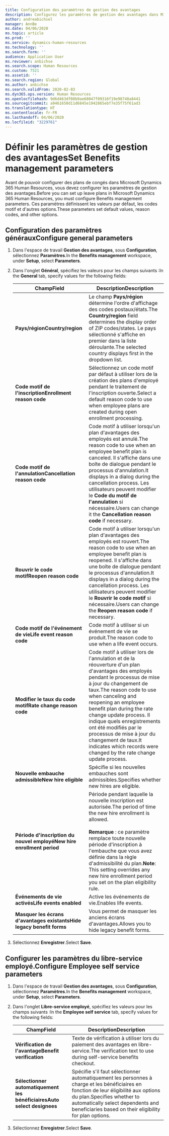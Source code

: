 ```yaml
---
title: Configuration des paramètres de gestion des avantages
description: Configurez les paramètres de gestion des avantages dans Microsoft Dynamics 365 Human Resources.
author: andreabichsel
manager: AnnBe
ms.date: 04/06/2020
ms.topic: article
ms.prod: ''
ms.service: dynamics-human-resources
ms.technology: ''
ms.search.form: ''
audience: Application User
ms.reviewer: anbichse
ms.search.scope: Human Resources
ms.custom: 7521
ms.assetid: ''
ms.search.region: Global
ms.author: anbichse
ms.search.validFrom: 2020-02-03
ms.dyn365.ops.version: Human Resources
ms.openlocfilehash: 9d6d463df08b9ae68047f09316f19e98740a8441
ms.sourcegitcommit: a9461650d11d6845e1942865ebf7e35f75f61ad3
ms.translationtype: HT
ms.contentlocale: fr-FR
ms.lasthandoff: 04/06/2020
ms.locfileid: "3229761"
---
```

# <a name="set-benefits-management-parameters"></a><span data-ttu-id="91222-103">Définir les paramètres de gestion des avantages</span><span class="sxs-lookup"><span data-stu-id="91222-103">Set Benefits management parameters</span></span>

<span data-ttu-id="91222-104">Avant de pouvoir configurer des plans de congés dans Microsoft Dynamics 365 Human Resources, vous devez configurer les paramètres de gestion des avantages.</span><span class="sxs-lookup"><span data-stu-id="91222-104">Before you can set up leave plans in Microsoft Dynamics 365 Human Resources, you must configure Benefits management parameters.</span></span> <span data-ttu-id="91222-105">Ces paramètres définissent les valeurs par défaut, les codes motif et d'autres options.</span><span class="sxs-lookup"><span data-stu-id="91222-105">These parameters set default values, reason codes, and other options.</span></span>

## <a name="configure-general-parameters"></a><span data-ttu-id="91222-106">Configuration des paramètres généraux</span><span class="sxs-lookup"><span data-stu-id="91222-106">Configure general parameters</span></span>

1. <span data-ttu-id="91222-107">Dans l'espace de travail **Gestion des avantages**, sous **Configuration**, sélectionnez **Paramètres**.</span><span class="sxs-lookup"><span data-stu-id="91222-107">In the **Benefits management** workspace, under **Setup**, select **Parameters**.</span></span>

2. <span data-ttu-id="91222-108">Dans l'onglet **Général**, spécifiez les valeurs pour les champs suivants :</span><span class="sxs-lookup"><span data-stu-id="91222-108">In the **General** tab, specify values for the following fields:</span></span>

   | <span data-ttu-id="91222-109">Champ</span><span class="sxs-lookup"><span data-stu-id="91222-109">Field</span></span> | <span data-ttu-id="91222-110">Description</span><span class="sxs-lookup"><span data-stu-id="91222-110">Description</span></span> |
   | --- | --- |
   | <span data-ttu-id="91222-111">**Pays/région**</span><span class="sxs-lookup"><span data-stu-id="91222-111">**Country/region**</span></span> | <span data-ttu-id="91222-112">Le champ **Pays/région** détermine l'ordre d'affichage des codes postaux/états.</span><span class="sxs-lookup"><span data-stu-id="91222-112">The **Country/region** field determines the display order of ZIP codes/states.</span></span> <span data-ttu-id="91222-113">Le pays sélectionné s'affiche en premier dans la liste déroulante.</span><span class="sxs-lookup"><span data-stu-id="91222-113">The selected country displays first in the dropdown list.</span></span> |
   | <span data-ttu-id="91222-114">**Code motif de l'inscription**</span><span class="sxs-lookup"><span data-stu-id="91222-114">**Enrollment reason code**</span></span> | <span data-ttu-id="91222-115">Sélectionnez un code motif par défaut à utiliser lors de la création des plans d'employé pendant le traitement de l'inscription ouverte.</span><span class="sxs-lookup"><span data-stu-id="91222-115">Select a default reason code to use when employee plans are created during open enrollment processing.</span></span> |
   | <span data-ttu-id="91222-116">**Code motif de l'annulation**</span><span class="sxs-lookup"><span data-stu-id="91222-116">**Cancellation reason code**</span></span> | <span data-ttu-id="91222-117">Code motif à utiliser lorsqu'un plan d'avantages des employés est annulé.</span><span class="sxs-lookup"><span data-stu-id="91222-117">The reason code to use when an employee benefit plan is canceled.</span></span> <span data-ttu-id="91222-118">Il s'affiche dans une boîte de dialogue pendant le processus d'annulation.</span><span class="sxs-lookup"><span data-stu-id="91222-118">It displays in a dialog during the cancellation process.</span></span> <span data-ttu-id="91222-119">Les utilisateurs peuvent modifier le **Code du motif de l'annulation** si nécessaire.</span><span class="sxs-lookup"><span data-stu-id="91222-119">Users can change it the **Cancellation reason code** if necessary.</span></span> |
   | <span data-ttu-id="91222-120">**Rouvrir le code motif**</span><span class="sxs-lookup"><span data-stu-id="91222-120">**Reopen reason code**</span></span> | <span data-ttu-id="91222-121">Code motif à utiliser lorsqu'un plan d'avantages des employés est rouvert.</span><span class="sxs-lookup"><span data-stu-id="91222-121">The reason code to use when an employee benefit plan is reopened.</span></span> <span data-ttu-id="91222-122">Il s'affiche dans une boîte de dialogue pendant le processus d'annulation.</span><span class="sxs-lookup"><span data-stu-id="91222-122">It displays in a dialog during the cancellation process.</span></span> <span data-ttu-id="91222-123">Les utilisateurs peuvent modifier le **Rouvrir le code motif** si nécessaire.</span><span class="sxs-lookup"><span data-stu-id="91222-123">Users can change the **Reopen reason code** if necessary.</span></span> | 
   | <span data-ttu-id="91222-124">**Code motif de l'événement de vie**</span><span class="sxs-lookup"><span data-stu-id="91222-124">**Life event reason code**</span></span> | <span data-ttu-id="91222-125">Code motif à utiliser si un événement de vie se produit.</span><span class="sxs-lookup"><span data-stu-id="91222-125">The reason code to use when a life event occurs.</span></span> |
   | <span data-ttu-id="91222-126">**Modifier le taux du code motif**</span><span class="sxs-lookup"><span data-stu-id="91222-126">**Rate change reason code**</span></span> | <span data-ttu-id="91222-127">Code motif à utiliser lors de l'annulation et de la réouverture d'un plan d'avantages des employés pendant le processus de mise à jour du changement de taux.</span><span class="sxs-lookup"><span data-stu-id="91222-127">The reason code to use when canceling and reopening an employee benefit plan during the rate change update process.</span></span> <span data-ttu-id="91222-128">Il indique quels enregistrements ont été modifiés par le processus de mise à jour du changement de taux.</span><span class="sxs-lookup"><span data-stu-id="91222-128">It indicates which records were changed by the rate change update process.</span></span> |
   | <span data-ttu-id="91222-129">**Nouvelle embauche admissible**</span><span class="sxs-lookup"><span data-stu-id="91222-129">**New hire eligible**</span></span> | <span data-ttu-id="91222-130">Spécifie si les nouvelles embauches sont admissibles.</span><span class="sxs-lookup"><span data-stu-id="91222-130">Specifies whether new hires are eligible.</span></span> |
   | <span data-ttu-id="91222-131">**Période d'inscription du nouvel employé**</span><span class="sxs-lookup"><span data-stu-id="91222-131">**New hire enrollment period**</span></span> | <span data-ttu-id="91222-132">Période pendant laquelle la nouvelle inscription est autorisée.</span><span class="sxs-lookup"><span data-stu-id="91222-132">The period of time the new hire enrollment is allowed.</span></span></br></br><span data-ttu-id="91222-133">**Remarque** : ce paramètre remplace toute nouvelle période d'inscription à l'embauche que vous avez définie dans la règle d'admissibilité du plan.</span><span class="sxs-lookup"><span data-stu-id="91222-133">**Note**: This setting overrides any new hire enrollment period you set on the plan eligibility rule.</span></span> | 
   | <span data-ttu-id="91222-134">**Événements de vie activés**</span><span class="sxs-lookup"><span data-stu-id="91222-134">**Life events enabled**</span></span> | <span data-ttu-id="91222-135">Active les événements de vie.</span><span class="sxs-lookup"><span data-stu-id="91222-135">Enables life events.</span></span> |
   | <span data-ttu-id="91222-136">**Masquer les écrans d'avantages existants**</span><span class="sxs-lookup"><span data-stu-id="91222-136">**Hide legacy benefit forms**</span></span> | <span data-ttu-id="91222-137">Vous permet de masquer les anciens écrans d'avantages.</span><span class="sxs-lookup"><span data-stu-id="91222-137">Allows you to hide legacy benefit forms.</span></span> |

3. <span data-ttu-id="91222-138">Sélectionnez **Enregistrer**.</span><span class="sxs-lookup"><span data-stu-id="91222-138">Select **Save**.</span></span>

## <a name="configure-employee-self-service-parameters"></a><span data-ttu-id="91222-139">Configurer les paramètres du libre-service employé.</span><span class="sxs-lookup"><span data-stu-id="91222-139">Configure Employee self service parameters</span></span>

1. <span data-ttu-id="91222-140">Dans l'espace de travail **Gestion des avantages**, sous **Configuration**, sélectionnez **Paramètres**.</span><span class="sxs-lookup"><span data-stu-id="91222-140">In the **Benefits management** workspace, under **Setup**, select **Parameters**.</span></span>

2. <span data-ttu-id="91222-141">Dans l'onglet **Libre-service employé**, spécifiez les valeurs pour les champs suivants :</span><span class="sxs-lookup"><span data-stu-id="91222-141">In the **Employee self service** tab, specify values for the following fields:</span></span>

   | <span data-ttu-id="91222-142">Champ</span><span class="sxs-lookup"><span data-stu-id="91222-142">Field</span></span> | <span data-ttu-id="91222-143">Description</span><span class="sxs-lookup"><span data-stu-id="91222-143">Description</span></span> |
   | --- | --- |
   | <span data-ttu-id="91222-144">**Vérification de l'avantage**</span><span class="sxs-lookup"><span data-stu-id="91222-144">**Benefit verification**</span></span> | <span data-ttu-id="91222-145">Texte de vérification à utiliser lors du paiement des avantages en libre-service.</span><span class="sxs-lookup"><span data-stu-id="91222-145">The verification text to use during self-service benefits checkout.</span></span> |
   | <span data-ttu-id="91222-146">**Sélectionner automatiquement les bénéficiaires**</span><span class="sxs-lookup"><span data-stu-id="91222-146">**Auto select designees**</span></span> | <span data-ttu-id="91222-147">Spécifie s'il faut sélectionner automatiquement les personnes à charge et les bénéficiaires en fonction de leur éligibilité aux options du plan.</span><span class="sxs-lookup"><span data-stu-id="91222-147">Specifies whether to automatically select dependents and beneficiaries based on their eligibility for plan options.</span></span> |

3. <span data-ttu-id="91222-148">Sélectionnez **Enregistrer**.</span><span class="sxs-lookup"><span data-stu-id="91222-148">Select **Save**.</span></span>
